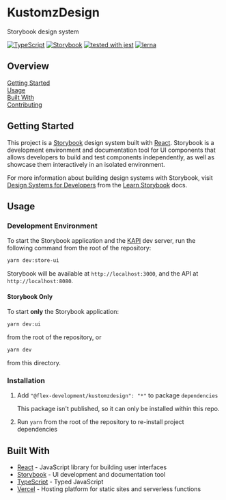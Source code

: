 # KustomzDesign

Storybook design system

[![TypeScript](https://badgen.net/badge/-/typescript?icon=typescript&label)](https://www.typescriptlang.org/)
[![Storybook](https://cdn.jsdelivr.net/gh/storybookjs/brand@master/badge/badge-storybook.svg)](https://storybook.js.org/)
[![tested with jest](https://img.shields.io/badge/tested_with-jest-99424f.svg)](https://github.com/facebook/jest)
[![lerna](https://img.shields.io/badge/maintained%20with-lerna-cc00ff.svg)](https://lerna.js.org/)

## Overview

[Getting Started](#getting-started)  
[Usage](#usage)  
[Built With](#built-with)  
[Contributing](docs/CONTRIBUTING.md)

## Getting Started

This project is a [Storybook](https://storybook.js.org/docs/react) design system
built with [React](https://reactjs.org). Storybook is a development environment
and documentation tool for UI components that allows developers to build and
test components independently, as well as showcase them interactively in an
isolated environment.

For more information about building design systems with Storybook, visit
[Design Systems for Developers](https://www.learnstorybook.com/design-systems-for-developers)
from the [Learn Storybook](https://www.learnstorybook.com) docs.

## Usage

### Development Environment

To start the Storybook application and the [KAPI](../api/README.md) dev server,
run the following command from the root of the repository:

```zsh
yarn dev:store-ui
```

Storybook will be available at `http://localhost:3000`, and the API at
`http://localhost:8080`.

#### Storybook Only

To start **only** the Storybook application:

```zsh
yarn dev:ui
```

from the root of the repository, or

```zsh
yarn dev
```

from this directory.

### Installation

1. Add `"@flex-development/kustomzdesign": "*"` to package `dependencies`

   This package isn't published, so it can only be installed within this repo.

2. Run `yarn` from the root of the repository to re-install project dependencies

## Built With

- [React][1] - JavaScript library for building user interfaces
- [Storybook][2] - UI development and documentation tool
- [TypeScript][3] - Typed JavaScript
- [Vercel][4] - Hosting platform for static sites and serverless functions

[1]: https://reactjs.org/
[2]: https://storybook.js.org/
[3]: https://www.typescriptlang.org/
[4]: https://vercel.com/
